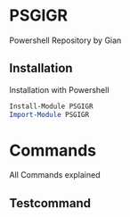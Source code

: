 # PSGIGR
Powershell Repository by Gian

## Installation
Installation with Powershell
```powershell
Install-Module PSGIGR
Import-Module PSGIGR
```

# Commands
All Commands explained

## Testcommand
